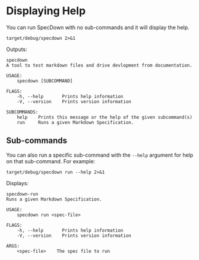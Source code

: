 # Displaying Help

You can run SpecDown with no sub-commands and it will display the help.

```shell,script(name="with-no-args")
target/debug/specdown 2>&1
```

Outputs:

```,verify(script_name="with-no-args", stream=output)
specdown 
A tool to test markdown files and drive devlopment from documentation.

USAGE:
    specdown [SUBCOMMAND]

FLAGS:
    -h, --help       Prints help information
    -V, --version    Prints version information

SUBCOMMANDS:
    help    Prints this message or the help of the given subcommand(s)
    run     Runs a given Markdown Specification.
```

## Sub-commands

You can also run a specific sub-command with the `--help` argument for help on that sub-command.
For example:

```shell,script(name="run-with-help")
target/debug/specdown run --help 2>&1
```

Displays:

```,verify(script_name="run-with-help", stream=output)
specdown-run 
Runs a given Markdown Specification.

USAGE:
    specdown run <spec-file>

FLAGS:
    -h, --help       Prints help information
    -V, --version    Prints version information

ARGS:
    <spec-file>    The spec file to run
```